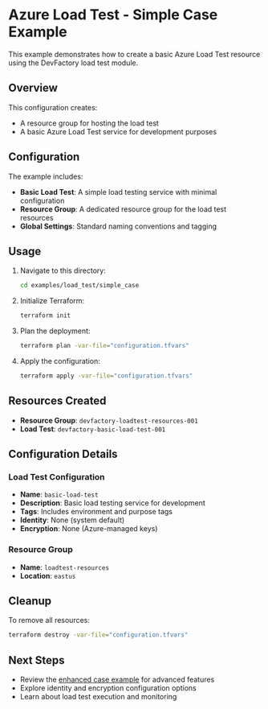 # Azure Load Test - Simple Case Example

This example demonstrates how to create a basic Azure Load Test resource using the DevFactory load test module.

## Overview

This configuration creates:
- A resource group for hosting the load test
- A basic Azure Load Test service for development purposes

## Configuration

The example includes:
- **Basic Load Test**: A simple load testing service with minimal configuration
- **Resource Group**: A dedicated resource group for the load test resources
- **Global Settings**: Standard naming conventions and tagging

## Usage

1. Navigate to this directory:
   ```bash
   cd examples/load_test/simple_case
   ```

2. Initialize Terraform:
   ```bash
   terraform init
   ```

3. Plan the deployment:
   ```bash
   terraform plan -var-file="configuration.tfvars"
   ```

4. Apply the configuration:
   ```bash
   terraform apply -var-file="configuration.tfvars"
   ```

## Resources Created

- **Resource Group**: `devfactory-loadtest-resources-001`
- **Load Test**: `devfactory-basic-load-test-001`

## Configuration Details

### Load Test Configuration
- **Name**: `basic-load-test`
- **Description**: Basic load testing service for development
- **Tags**: Includes environment and purpose tags
- **Identity**: None (system default)
- **Encryption**: None (Azure-managed keys)

### Resource Group
- **Name**: `loadtest-resources`
- **Location**: `eastus`

## Cleanup

To remove all resources:
```bash
terraform destroy -var-file="configuration.tfvars"
```

## Next Steps

- Review the [enhanced case example](../enhanced_case/) for advanced features
- Explore identity and encryption configuration options
- Learn about load test execution and monitoring
